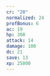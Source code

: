 ```yaml
---
cr: "20"
normalized: 24
profBonus: 6
ac: 19
hp: 300
attack: 14
damage: 100
dc: 21
save: 13
xp: 25000
---
```

